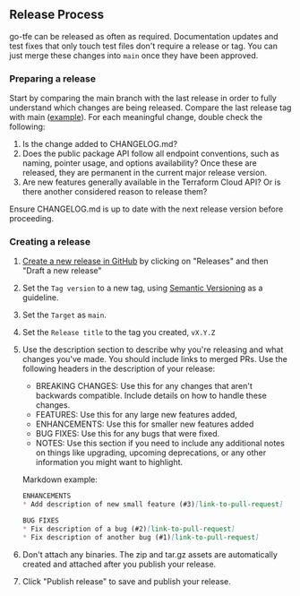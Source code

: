 ## Release Process

go-tfe can be released as often as required. Documentation updates and test fixes that only touch test files don't require a release or tag. You can just merge these changes into `main` once they have been approved.

### Preparing a release

Start by comparing the main branch with the last release in order to fully understand which changes are being released. Compare the last release tag with main ([example](https://github.com/hashicorp/go-tfe/compare/v1.5.0...main)). For each meaningful change, double check the following:

1. Is the change added to CHANGELOG.md?
2. Does the public package API follow all endpoint conventions, such as naming, pointer usage, and options availability? Once these are released, they are permanent in the current major release version.
3. Are new features generally available in the Terraform Cloud API? Or is there another considered reason to release them?

Ensure CHANGELOG.md is up to date with the next release version before proceeding.

### Creating a release

1. [Create a new release in GitHub](https://help.github.com/en/github/administering-a-repository/creating-releases) by clicking on "Releases" and then "Draft a new release"
2. Set the `Tag version` to a new tag, using [Semantic Versioning](https://semver.org/) as a guideline.
3. Set the `Target` as `main`.
4. Set the `Release title` to the tag you created, `vX.Y.Z`
5. Use the description section to describe why you're releasing and what changes you've made. You should include links to merged PRs. Use the following headers in the description of your release:
   - BREAKING CHANGES: Use this for any changes that aren't backwards compatible. Include details on how to handle these changes.
   - FEATURES: Use this for any large new features added,
   - ENHANCEMENTS: Use this for smaller new features added
   - BUG FIXES: Use this for any bugs that were fixed.
   - NOTES: Use this section if you need to include any additional notes on things like upgrading, upcoming deprecations, or any other information you might want to highlight.

   Markdown example:

   ```markdown
   ENHANCEMENTS
   * Add description of new small feature (#3)[link-to-pull-request]

   BUG FIXES
   * Fix description of a bug (#2)[link-to-pull-request]
   * Fix description of another bug (#1)[link-to-pull-request]
   ```

6. Don't attach any binaries. The zip and tar.gz assets are automatically created and attached after you publish your release.
7. Click "Publish release" to save and publish your release.

